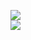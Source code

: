 [![](https://img.shields.io/badge/Made%20With-Github%20Spray-lightgrey.svg?style=for-the-badge&logo=github)](https://github.com/Annihil/github-spray#24397)  
[![](https://i.imgur.com/2DrTn0Z.gif)](https://github.com/Annihil/github-spray)